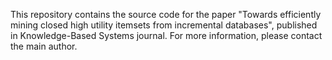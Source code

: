This repository contains the source code for the paper "Towards efficiently mining closed high utility itemsets from incremental databases", published in Knowledge-Based Systems journal. For more information, please contact the main author.
